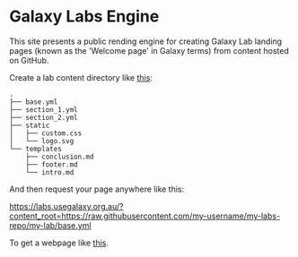 # Galaxy Labs Engine

This site presents a public rending engine for creating Galaxy Lab landing
pages (known as the 'Welcome page' in Galaxy terms) from content hosted on
GitHub.

Create a lab content directory like
[this](./app/labs/content/simple/):

```
.
├── base.yml
├── section_1.yml
├── section_2.yml
├── static
│   ├── custom.css
│   └── logo.svg
└── templates
    ├── conclusion.md
    ├── footer.md
    └── intro.md
```

And then request your page anywhere like this:

https://labs.usegalaxy.org.au/?content_root=https://raw.githubusercontent.com/my-username/my-labs-repo/my-lab/base.yml

To get a webpage like
[this](https://labs.usegalaxy.org.au/?content_root=https://raw.githubusercontent.com/usegalaxy-au/galaxy-labs-engine/dev/app/labs/content/simple/main.yml).

